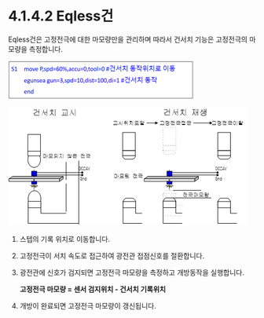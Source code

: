 # 4.1.4.2 Eqless건

Eqless건은 고정전극에 대한 마모량만을 관리하며 따라서 건서치 기능은 고정전극의 마모량을 측정합니다.

![](<../../../.gitbook/assets/image (64).png>)

![그림 4.5 Eqless 건서치](<../../../.gitbook/assets/image (34).png>)

1. 스텝의 기록 위치로 이동합니다.
2. 고정전극이 서치 속도로 접근하여 광전관 접점신호를 절환합니다.
3.  광전관에 신호가 검지되면 고정전극 마모량을 측정하고 개방동작을 실행합니다.

    **고정전극 마모량 = 센서 검지위치 - 건서치 기록위치**
4. 개방이 완료되면 고정전극 마모량이 갱신됩니다.
